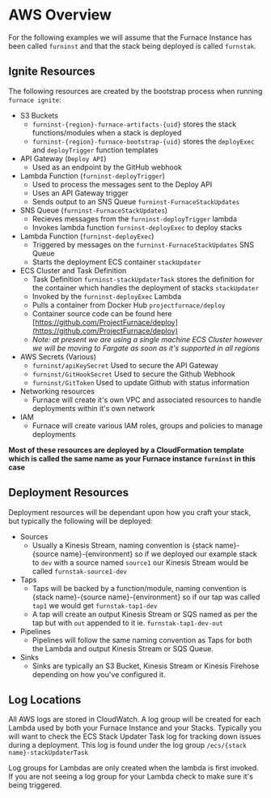 # AWS Overview

For the following examples we will assume that the Furnace Instance has been called `furninst` and that the stack being deployed is called `furnstak`.

## Ignite Resources

The following resources are created by the bootstrap process when running `furnace ignite`:
- S3 Buckets
  - `furninst-{region}-furnace-artifacts-{uid}` stores the stack functions/modules when a stack is deployed
  - `furninst-{region}-furnace-bootstrap-{uid}` stores the `deployExec` and `deployTrigger` function templates
- API Gateway (`Deploy API`)
  - Used as an endpoint by the GitHub webhook
- Lambda Function (`furninst-deployTrigger`)
  - Used to process the messages sent to the Deploy API
  - Uses an API Gateway trigger
  - Sends output to an SNS Queue `furninst-FurnaceStackUpdates`
- SNS Queue (`furninst-FurnaceStackUpdates`)
  - Recieves messages from the `furninst-deployTrigger` lambda
  - Invokes lambda function `furninst-deployExec` to deploy stacks
- Lambda Function (`furninst-deployExec`)
  - Triggered by messages on the `furninst-FurnaceStackUpdates` SNS Queue
  - Starts the deployment ECS container `stackUpdater`
- ECS Cluster and Task Definition
  - Task Definition `furninst-stackUpdaterTask` stores the definition for the container which handles the deployment of stacks `stackUpdater`
  - Invoked by the `furninst-deployExec` Lambda
  - Pulls a container from Docker Hub `projectfurnace/deploy`
  - Container source code can be found here [https://github.com/ProjectFurnace/deploy](https://github.com/ProjectFurnace/deploy)
  - *Note: at present we are using a single machine ECS Cluster however we will be moving to Fargate as soon as it's supported in all regions*
- AWS Secrets (Various)
  - `furninst/apiKeySecret` Used to secure the API Gateway
  - `furninst/GitHookSecret` Used to secure the Github Webhook
  - `furninst/GitToken` Used to update Github with status information
- Networking resources
  - Furnace will create it's own VPC and associated resources to handle deployments within it's own network
- IAM
  - Furnace will create various IAM roles, groups and policies to manage deployments 
  
**Most of these resources are deployed by a CloudFormation template which is called the same name as your Furnace instance `furninst` in this case**


## Deployment Resources

Deployment resources will be dependant upon how you craft your stack, but typically the following will be deployed:
- Sources
  - Usually a Kinesis Stream, naming convention is {stack name}-{source name}-{environment} so if we deployed our example stack to `dev` with a source named `source1` our Kinesis Stream would be called `furnstak-source1-dev`
- Taps
  - Taps will be backed by a function/module, naming convention is {stack name}-{source name}-{environment} so if our tap was called `tap1` we would get `furnstak-tap1-dev`
  - A tap will create an output Kinesis Stream or SQS named as per the tap but with `out` appended to it ie. `furnstak-tap1-dev-out`
- Pipelines
  - Pipelines will follow the same naming convention as Taps for both the Lambda and output Kinesis Stream or SQS Queue.
- Sinks
  - Sinks are typically an S3 Bucket, Kinesis Stream or Kinesis Firehose depending on how you've configured it. 

## Log Locations

All AWS logs are stored in CloudWatch.  A log group will be created for each Lambda used by both your Furnace Instance and your Stacks. 
Typically you will want to check the ECS Stack Updater Task log for tracking down issues during a deployment.  This log is found under the log group `/ecs/{stack name}-stackUpdaterTask`

Log groups for Lambdas are only created when the lambda is first invoked.  If you are not seeing a log group for your Lambda check to make sure it's being triggered. 
